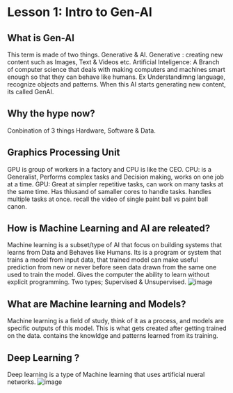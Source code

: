 # Lesson 1: Intro to Gen-AI

## What is Gen-AI
This term is made of two things. Generative & AI.
Generative : creating new content such as Images, Text & Videos etc.
Artificial Inteligence: A Branch of computer science that deals with making computers and machines smart enough so that they can behave like humans. Ex Understandimng language, recognize objects and patterns.
When this AI starts generating new content, its called GenAI. 

## Why the hype now?
Conbination of 3 things Hardware, Software & Data.

## Graphics Processing Unit 
GPU is group of workers in a factory and CPU is like the CEO. 
CPU: is a Generalist, Performs complex tasks and Decision making, works on one job at a time. 
GPU: Great at simpler repetitive tasks, can work on many tasks at the same time. Has thiusand of samaller cores to handle tasks. handles multiple tasks at once.
recall the video of single paint ball vs paint ball canon.

## How is Machine Learning and AI are releated?
Machine learning is a subset/type of AI that focus on building systems that learns from Data and Behaves like Humans. Its is a program or system that trains a model from input data, that trained model can make useful prediction from new or never before seen data drawn from the same one used to train the model. Gives the computer the ability to learn without explicit programming. Two types; Supervised & Unsupervised. 
![image](https://github.com/user-attachments/assets/86e5ce8e-f823-45ee-9903-7810c2e20b07)

## What are Machine learning and Models? 
Machine learning is a field of study, think of it as a process, and models are specific outputs of this model. This is what gets created after getting trained on the data. contains the knowldge and patterns learned from its training. 

## Deep Learning ?
Deep learning is a type of Machine learning that uses artificial nueral networks. 
![image](https://github.com/user-attachments/assets/364f8c64-2cce-4091-ac4d-5afcdff7cd30)





